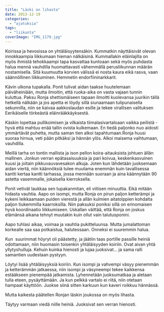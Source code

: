 ```yaml
---
title: "Läski on lihasta"
date: 2013-12-19
categories: 
  - "ajatuksia"
tags: 
  - "liikunta"
coverImage: "IMG_1179.jpg"
---
```


Koirissa ja hevosissa on yhtäläisyytensäkin. Kummatkin näyttäisivät olevan innokkaampia liikkumaan hieman nälkäisinä. Kummallakin eläinlajilla on myös ihmistä tehokkaampi tapa kasvattaa kuntoaan sekä myös puhdasta halua mennä vauhdilla huomattavasti vähemmällä perusliikunnan määrän nostamisella. Sitä kuumuutta korvien välissä ei nosta kaura eikä rasva, vaan säännöllinen liikkuminen. Hemmetin endorfiininarkkarit.

<!--more-->

Kävin ulkona tupakalla. Ponit tulivat aidan taakse huutelemaan päiväheiniään, mutta ilmoitin, että ruoka-aika on vasta vajaan tunnin kuluttua. Paksu Ronja shettismäiseen tapaan ilmoitti kuolevansa juurikin tällä hetkellä nälkään ja jos apetta ei löydy sillä siunaamaan tulipunaisella sekunnilla, niin se kaivaa aakkoslaudan esille ja tekee virallisen valituksen Eerikäiselle törkeästä eläinrääkkäyksestä.

Käskin lopettaa pullikoimisen ja vilkaista tiimalasivartaloaan vaikka peilistä - hyvä että mahtuu enää tallin ovista kulkemaan. En tiedä paljonko nuo aidosti ymmärtävät puhetta, mutta saman tien alkoi tapahtumaan.Ronja huusi suoraa hirnua, veti pään pitkäksi ja hännän ylös. Alkoi maisema vaihtumaan, vauhdilla.

Meillä tarha on tontin mallista ja ison pellon koira-aitauksista johtuen ällän mallinen. Jonkun verran epätasaisuuksia ja pari koivua, keskenkasvuinen kuusi ja joitain pikkuvauvavesakon alkuja. Joten kun lähdetään juoksemaan aidan viertä, niin käännöksiä tulee muutama enemmän kuin tavallisessa kantti kertaa kantti tarhassa, jossa mennään suoraan ja aina käännytään 90 astetta vasemmalle, jokaisella kierroksella.

Ponit vetivät laukkaa sen tupakanmitan, eli viitisen minuuttia. Eikä mitään hidasta vauhtia. Aapo on isompi, mutta Ronja on pirun paljon ketterämpi ja kykeni leikkaamaan puiden vierestä ja allän kulmien aitatolppien kohdalta paljon tiukemmilla kaarroksilla. Niin paksuksi poniksi sillä on erinomaisen hyvä koordinaatio liikkumiseen. Uskallan väittää, että Ronja on joskus elämänsä aikana tehnyt muutakin kuin ollut vain talutusponini.

Aapo tuhlasi aikaa, voimaa ja vauhtia pukitteluunsa. Mutta jumalattoman korkealle saa saa potkaistua, halutessaan. Onneksi ei suuremmin halua.

Kun  suurimmat höyryt oli päästetty, ja jäätiin taas portille passille heiniä odottamaan, niin huomasin toisenkin yhtäläisyyden koiriin. Ovat aivan yhtä yllytyshulluja. Kehuin kuinka hienosti ja lujaa juoksivat... ja sama ralli samantien uudestaan pystyyn.

Löytyi lisää yhtäläisyyksiä koiriin. Kun isompi ja vahvempi väsyy pienemmän ja ketterämmän jatkaessa, niin isompi ja väsyneempi tekee kaikkensa estääkseen pienempää jatkamista. Lyhennetään juoksumatkaa ja aletaan tulla eteen, pysäyttämään. Ja kun pelkkä vartalo ei riitä, niin otetaan hampaat käyttöön. Juokse siinä sitten karkuun kun kaveri roikkuu hännässä.

Mutta kaikesta päätellen Ronjan läskin joukossa on myös lihasta.

Täytyy varmaan viedä niille heiniä. Juoksivat sen verran hienosti.
